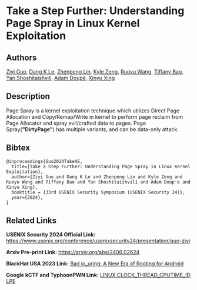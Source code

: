# Take a Step Further: Understanding Page Spray in Linux Kernel Exploitation

## Authors

[Ziyi Guo](http://ziyiguo.site/), [Dang K Le](https://lkmidas.github.io/about/), [Zhenpeng Lin](https://zplin.me/), [Kyle Zeng](https://www.kylebot.net/), [Ruoyu Wang](https://ruoyuwang.me/), [Tiffany Bao](https://www.tiffanybao.com/), [Yan Shoshitaishvili](https://yancomm.net/), [Adam Doupé](https://adamdoupe.com/), [Xinyu Xing](http://xinyuxing.org/)

## Description
Page Spray is a kernel exploitation technique which utilizes Direct Page Allocation and Copy/Remap/Write in kernel to perform page reclaim from Page Allocator and spray evil/crafted data to pages. Page Spray(**"DirtyPage"**) has multiple variants, and can be data-only attack.

## Bibtex
```
@inproceedings{Guo2024TakeAS,
  title={Take a Step Further: Understanding Page Spray in Linux Kernel Exploitation},
  author={Ziyi Guo and Dang K Le and Zhenpeng Lin and Kyle Zeng and Ruoyu Wang and Tiffany Bao and Yan Shoshitaishvili and Adam Doup'e and Xinyu Xing},
  booktitle = {33rd USENIX Security Symposium (USENIX Security 24)},
  year={2024},
}
```

## Related Links
**USENIX Security 2024 Official Link:** https://www.usenix.org/conference/usenixsecurity24/presentation/guo-ziyi

**Arxiv Pre-print Link:** https://arxiv.org/abs/2406.02624

**BlackHat USA 2023 Link:** [Bad io_uring: A New Era of Rooting for Android](https://www.blackhat.com/us-23/briefings/schedule/index.html#bad-io_uring-a-new-era-of-rooting-for-android-32243)

**Google kCTF and TyphoonPWN Link:** [LINUX CLOCK_THREAD_CPUTIME_ID LPE](https://ssd-disclosure.com/ssd-advisory-linux-clock_thread_cputime_id-lpe/)
